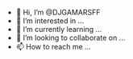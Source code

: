 - 👋 Hi, I’m @DJGAMARSFF
- 👀 I’m interested in ...
- 🌱 I’m currently learning ...
- 💞️ I’m looking to collaborate on ...
- 📫 How to reach me ...

<!---
DJGAMARSFF/DJGAMARSFF is a ✨ special ✨ repository because its `README.md` (this file) appears on your GitHub profile.
You can click the Preview link to take a look at your changes.
--->
